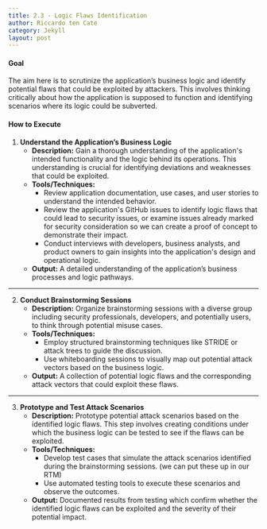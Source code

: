 ```yaml
---
title: 2.3 - Logic Flaws Identification
author: Riccardo ten Cate
category: Jekyll
layout: post
---
```


#### Goal
The aim here is to scrutinize the application’s business logic and identify potential flaws that could be exploited by attackers. This involves thinking critically about how the application is supposed to function and identifying scenarios where its logic could be subverted.
#### How to Execute

1. **Understand the Application’s Business Logic**
   - **Description:** Gain a thorough understanding of the application's intended functionality and the logic behind its operations. This understanding is crucial for identifying deviations and weaknesses that could be exploited.
   - **Tools/Techniques:**
     - Review application documentation, use cases, and user stories to understand the intended behavior.
     - Review the application's GitHub issues to identify logic flaws that could lead to security issues, or examine issues already marked for security consideration so we can create a proof of concept to demonstrate their impact.
     - Conduct interviews with developers, business analysts, and product owners to gain insights into the application's design and operational logic.
   - **Output:** A detailed understanding of the application’s business processes and logic pathways.

---

2. **Conduct Brainstorming Sessions**
   - **Description:** Organize brainstorming sessions with a diverse group including security professionals, developers, and potentially users, to think through potential misuse cases.
   - **Tools/Techniques:**
     - Employ structured brainstorming techniques like STRIDE or attack trees to guide the discussion.
     - Use whiteboarding sessions to visually map out potential attack vectors based on the business logic.
   - **Output:** A collection of potential logic flaws and the corresponding attack vectors that could exploit these flaws.

---

3. **Prototype and Test Attack Scenarios**
   - **Description:** Prototype potential attack scenarios based on the identified logic flaws. This step involves creating conditions under which the business logic can be tested to see if the flaws can be exploited.
   - **Tools/Techniques:**
     - Develop test cases that simulate the attack scenarios identified during the brainstorming sessions. (we can put these up in our RTM)
     - Use automated testing tools to execute these scenarios and observe the outcomes.
   - **Output:** Documented results from testing which confirm whether the identified logic flaws can be exploited and the severity of their potential impact.

